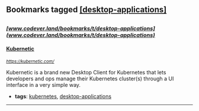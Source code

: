 ## Bookmarks tagged [[desktop-applications]](https://www.codever.land/search?q=[desktop-applications])

_<sup><sup>[www.codever.land/bookmarks/t/desktop-applications](www.codever.land/bookmarks/t/desktop-applications)</sup></sup>_
---
#### [Kubernetic](https://kubernetic.com/)
_<sup>https://kubernetic.com/</sup>_

Kubernetic is a brand new Desktop Client for Kubernetes that lets developers and ops manage their Kubernetes cluster(s) through a UI interface in a very simple way.
* **tags**: [kubernetes](../tagged/kubernetes.md), [desktop-applications](../tagged/desktop-applications.md)
---
